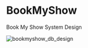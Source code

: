 # BookMyShow
Book My Show System Design

![bookmyshow_db_design](https://user-images.githubusercontent.com/120267773/224778042-febc0152-6ecd-4426-b0d8-18f65bc5a7b2.png)
